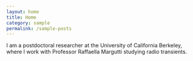 ```yaml
---
layout: home
title: Home
category: sample
permalink: /sample-posts
---
```

I am a postdoctoral researcher at the University of California Berkeley, where I work with Professor Raffaella Margutti studying radio transients. 
